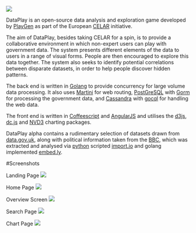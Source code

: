 ![](http://i.imgur.com/esjTHFE.png)

DataPlay is an open-source data analysis and exploration game developed by [PlayGen](http://playgen.com/) as part of the European [CELAR](http://celarcloud.eu) initiative.

The aim of DataPlay, besides taking CELAR for a spin, is to provide a collaborative environment in which non-expert users can play with government data. The system presents different elements of the data to users in a range of visual forms. People are then encouraged to explore this data together. The system also seeks to identify potential correlations between disparate datasets, in order to help people discover hidden patterns.

The back end is written in [Golang](http://golang.org/) to provide concurrency for large volume data processing. It also uses [Martini](https://github.com/go-martini/martini) for web routing, [PostGreSQL](http://www.postgresql.org/) with [Gorm](https://github.com/jinzhu/gorm) for processing the government data, and [Cassandra](http://cassandra.apache.org/) with [gocql](https://github.com/gocql/gocql) for handling the web data.

The front end is written in [Coffeescript](http://coffeescript.org/) and [AngularJS](https://angularjs.org/) and utilises the [d3js](http://d3js.org/), [dc.js](http://dc-js.github.io/dc.js/) and [NVD3](http://nvd3.org/) charting packages.

DataPlay alpha contains a rudimentary selection of datasets drawn from [data.gov.uk](http://data.gov.uk/), along with political information taken from the [BBC](http://www.bbc.co.uk/news/), which was extracted and analysed via [python](https://www.python.org/) scripted [import.io](https://import.io/) and golang implemented [embed.ly](http://embed.ly/).


#Screenshots

Landing Page
![](http://i.imgur.com/yJyJ4GC.png)

Home Page
![](http://i.imgur.com/2vkyTVS.png)

Overview Screen
![](http://i.imgur.com/N4kCiPG.png)

Search Page
![](http://i.imgur.com/1ZYsaQb.png)

Chart Page
![](http://i.imgur.com/cEakHPq.png)